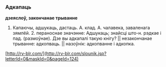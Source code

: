 ### Адкапаць
**дзеяслоў, закончанае трыванне**

1. Капаючы, адшукаць, дастаць. А. клад. А. чалавека, заваленага зямлёй. 2. пераноснае значэнне: Адшукаць; знайсці што-н. рэдкае і пад. (размоўнае). Дзе вы адкапалі такую кнігу? || незакончанае трыванне: адкопваць. || назоўнік: адкопванне і адкопка.

<a rel="author">[http://rv-blr.com/](http://rv-blr.com/slounik.jsp?letterId=0&maskId=0&pageId=124)</a>
